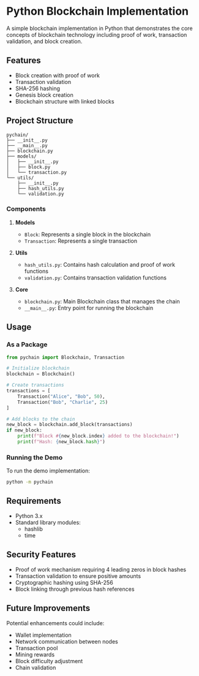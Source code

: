 # Python Blockchain Implementation

A simple blockchain implementation in Python that demonstrates the core concepts of blockchain technology including proof of work, transaction validation, and block creation.

## Features

-   Block creation with proof of work
-   Transaction validation
-   SHA-256 hashing
-   Genesis block creation
-   Blockchain structure with linked blocks

## Project Structure

```
pychain/
├── __init__.py
├── __main__.py
├── blockchain.py
├── models/
│   ├── __init__.py
│   ├── block.py
│   └── transaction.py
└── utils/
    ├── __init__.py
    ├── hash_utils.py
    └── validation.py
```

### Components

1. **Models**

    - `Block`: Represents a single block in the blockchain
    - `Transaction`: Represents a single transaction

2. **Utils**

    - `hash_utils.py`: Contains hash calculation and proof of work functions
    - `validation.py`: Contains transaction validation functions

3. **Core**
    - `blockchain.py`: Main Blockchain class that manages the chain
    - `__main__.py`: Entry point for running the blockchain

## Usage

### As a Package

```python
from pychain import Blockchain, Transaction

# Initialize blockchain
blockchain = Blockchain()

# Create transactions
transactions = [
    Transaction("Alice", "Bob", 50),
    Transaction("Bob", "Charlie", 25)
]

# Add blocks to the chain
new_block = blockchain.add_block(transactions)
if new_block:
    print(f"Block #{new_block.index} added to the blockchain!")
    print(f"Hash: {new_block.hash}")
```

### Running the Demo

To run the demo implementation:

```bash
python -m pychain
```

## Requirements

-   Python 3.x
-   Standard library modules:
    -   hashlib
    -   time

## Security Features

-   Proof of work mechanism requiring 4 leading zeros in block hashes
-   Transaction validation to ensure positive amounts
-   Cryptographic hashing using SHA-256
-   Block linking through previous hash references

## Future Improvements

Potential enhancements could include:

-   Wallet implementation
-   Network communication between nodes
-   Transaction pool
-   Mining rewards
-   Block difficulty adjustment
-   Chain validation
